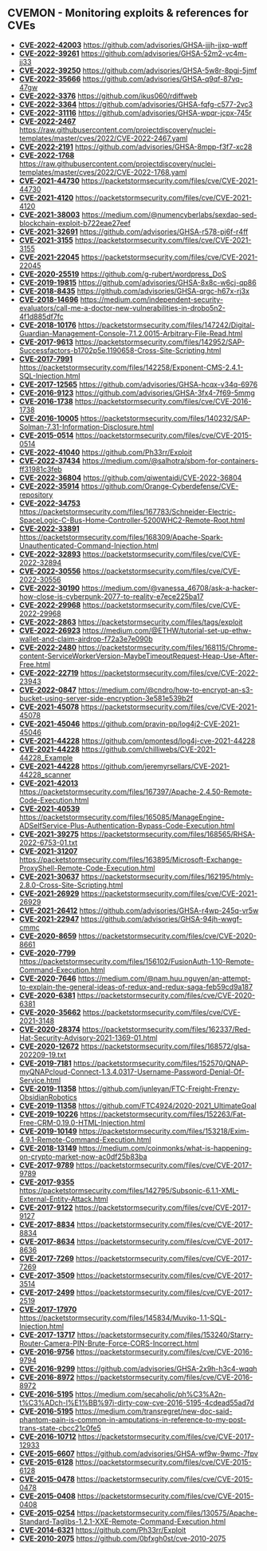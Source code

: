 ## CVEMON - Monitoring exploits & references for CVEs
- **[CVE-2022-42003](https://in.scanfactory.io/cvemon/CVE-2022-42003.html)** https://github.com/advisories/GHSA-jjjh-jjxp-wpff
- **[CVE-2022-39261](https://in.scanfactory.io/cvemon/CVE-2022-39261.html)** https://github.com/advisories/GHSA-52m2-vc4m-jj33
- **[CVE-2022-39250](https://in.scanfactory.io/cvemon/CVE-2022-39250.html)** https://github.com/advisories/GHSA-5w8r-8pgj-5jmf
- **[CVE-2022-35666](https://in.scanfactory.io/cvemon/CVE-2022-35666.html)** https://github.com/advisories/GHSA-q9qf-87vq-47gw
- **[CVE-2022-3376](https://in.scanfactory.io/cvemon/CVE-2022-3376.html)** https://github.com/ikus060/rdiffweb
- **[CVE-2022-3364](https://in.scanfactory.io/cvemon/CVE-2022-3364.html)** https://github.com/advisories/GHSA-fqfg-c577-2vc3
- **[CVE-2022-31116](https://in.scanfactory.io/cvemon/CVE-2022-31116.html)** https://github.com/advisories/GHSA-wpqr-jcpx-745r
- **[CVE-2022-2467](https://in.scanfactory.io/cvemon/CVE-2022-2467.html)** https://raw.githubusercontent.com/projectdiscovery/nuclei-templates/master/cves/2022/CVE-2022-2467.yaml
- **[CVE-2022-2191](https://in.scanfactory.io/cvemon/CVE-2022-2191.html)** https://github.com/advisories/GHSA-8mpp-f3f7-xc28
- **[CVE-2022-1768](https://in.scanfactory.io/cvemon/CVE-2022-1768.html)** https://raw.githubusercontent.com/projectdiscovery/nuclei-templates/master/cves/2022/CVE-2022-1768.yaml
- **[CVE-2021-44730](https://in.scanfactory.io/cvemon/CVE-2021-44730.html)** https://packetstormsecurity.com/files/cve/CVE-2021-44730
- **[CVE-2021-4120](https://in.scanfactory.io/cvemon/CVE-2021-4120.html)** https://packetstormsecurity.com/files/cve/CVE-2021-4120
- **[CVE-2021-38003](https://in.scanfactory.io/cvemon/CVE-2021-38003.html)** https://medium.com/@numencyberlabs/sexdao-sed-blockchain-exploit-b722eae27eef
- **[CVE-2021-32691](https://in.scanfactory.io/cvemon/CVE-2021-32691.html)** https://github.com/advisories/GHSA-r578-pj6f-r4ff
- **[CVE-2021-3155](https://in.scanfactory.io/cvemon/CVE-2021-3155.html)** https://packetstormsecurity.com/files/cve/CVE-2021-3155
- **[CVE-2021-22045](https://in.scanfactory.io/cvemon/CVE-2021-22045.html)** https://packetstormsecurity.com/files/cve/CVE-2021-22045
- **[CVE-2020-25519](https://in.scanfactory.io/cvemon/CVE-2020-25519.html)** https://github.com/g-rubert/wordpress_DoS
- **[CVE-2019-19815](https://in.scanfactory.io/cvemon/CVE-2019-19815.html)** https://github.com/advisories/GHSA-8x8c-w6cj-qp86
- **[CVE-2018-8435](https://in.scanfactory.io/cvemon/CVE-2018-8435.html)** https://github.com/advisories/GHSA-qrgc-h67x-rj3x
- **[CVE-2018-14696](https://in.scanfactory.io/cvemon/CVE-2018-14696.html)** https://medium.com/independent-security-evaluators/call-me-a-doctor-new-vulnerabilities-in-drobo5n2-4f1d885df7fc
- **[CVE-2018-10176](https://in.scanfactory.io/cvemon/CVE-2018-10176.html)** https://packetstormsecurity.com/files/147242/Digital-Guardian-Management-Console-7.1.2.0015-Arbitrary-File-Read.html
- **[CVE-2017-9613](https://in.scanfactory.io/cvemon/CVE-2017-9613.html)** https://packetstormsecurity.com/files/142952/SAP-Successfactors-b1702p5e.1190658-Cross-Site-Scripting.html
- **[CVE-2017-7991](https://in.scanfactory.io/cvemon/CVE-2017-7991.html)** https://packetstormsecurity.com/files/142258/Exponent-CMS-2.4.1-SQL-Injection.html
- **[CVE-2017-12565](https://in.scanfactory.io/cvemon/CVE-2017-12565.html)** https://github.com/advisories/GHSA-hcqx-v34q-6976
- **[CVE-2016-9123](https://in.scanfactory.io/cvemon/CVE-2016-9123.html)** https://github.com/advisories/GHSA-3fx4-7f69-5mmg
- **[CVE-2016-1738](https://in.scanfactory.io/cvemon/CVE-2016-1738.html)** https://packetstormsecurity.com/files/cve/CVE-2016-1738
- **[CVE-2016-10005](https://in.scanfactory.io/cvemon/CVE-2016-10005.html)** https://packetstormsecurity.com/files/140232/SAP-Solman-7.31-Information-Disclosure.html
- **[CVE-2015-0514](https://in.scanfactory.io/cvemon/CVE-2015-0514.html)** https://packetstormsecurity.com/files/cve/CVE-2015-0514
- **[CVE-2022-41040](https://in.scanfactory.io/cvemon/CVE-2022-41040.html)** https://github.com/Ph33rr/Exploit
- **[CVE-2022-37434](https://in.scanfactory.io/cvemon/CVE-2022-37434.html)** https://medium.com/@salhotra/sbom-for-containers-ff31981c3feb
- **[CVE-2022-36804](https://in.scanfactory.io/cvemon/CVE-2022-36804.html)** https://github.com/qiwentaidi/CVE-2022-36804
- **[CVE-2022-35914](https://in.scanfactory.io/cvemon/CVE-2022-35914.html)** https://github.com/Orange-Cyberdefense/CVE-repository
- **[CVE-2022-34753](https://in.scanfactory.io/cvemon/CVE-2022-34753.html)** https://packetstormsecurity.com/files/167783/Schneider-Electric-SpaceLogic-C-Bus-Home-Controller-5200WHC2-Remote-Root.html
- **[CVE-2022-33891](https://in.scanfactory.io/cvemon/CVE-2022-33891.html)** https://packetstormsecurity.com/files/168309/Apache-Spark-Unauthenticated-Command-Injection.html
- **[CVE-2022-32893](https://in.scanfactory.io/cvemon/CVE-2022-32893.html)** https://packetstormsecurity.com/files/cve/CVE-2022-32894
- **[CVE-2022-30556](https://in.scanfactory.io/cvemon/CVE-2022-30556.html)** https://packetstormsecurity.com/files/cve/CVE-2022-30556
- **[CVE-2022-30190](https://in.scanfactory.io/cvemon/CVE-2022-30190.html)** https://medium.com/@vanessa_46708/ask-a-hacker-how-close-is-cyberpunk-2077-to-reality-e7ece225ba17
- **[CVE-2022-29968](https://in.scanfactory.io/cvemon/CVE-2022-29968.html)** https://packetstormsecurity.com/files/cve/CVE-2022-29968
- **[CVE-2022-2863](https://in.scanfactory.io/cvemon/CVE-2022-2863.html)** https://packetstormsecurity.com/files/tags/exploit
- **[CVE-2022-26923](https://in.scanfactory.io/cvemon/CVE-2022-26923.html)** https://medium.com/@ETHW/tutorial-set-up-ethw-wallet-and-claim-airdrop-f72a3e7e090b
- **[CVE-2022-2480](https://in.scanfactory.io/cvemon/CVE-2022-2480.html)** https://packetstormsecurity.com/files/168115/Chrome-content-ServiceWorkerVersion-MaybeTimeoutRequest-Heap-Use-After-Free.html
- **[CVE-2022-22719](https://in.scanfactory.io/cvemon/CVE-2022-22719.html)** https://packetstormsecurity.com/files/cve/CVE-2022-23943
- **[CVE-2022-0847](https://in.scanfactory.io/cvemon/CVE-2022-0847.html)** https://medium.com/@cndro/how-to-encrypt-an-s3-bucket-using-server-side-encryption-3e581e539b2f
- **[CVE-2021-45078](https://in.scanfactory.io/cvemon/CVE-2021-45078.html)** https://packetstormsecurity.com/files/cve/CVE-2021-45078
- **[CVE-2021-45046](https://in.scanfactory.io/cvemon/CVE-2021-45046.html)** https://github.com/pravin-pp/log4j2-CVE-2021-45046
- **[CVE-2021-44228](https://in.scanfactory.io/cvemon/CVE-2021-44228.html)** https://github.com/pmontesd/log4j-cve-2021-44228
- **[CVE-2021-44228](https://in.scanfactory.io/cvemon/CVE-2021-44228.html)** https://github.com/chilliwebs/CVE-2021-44228_Example
- **[CVE-2021-44228](https://in.scanfactory.io/cvemon/CVE-2021-44228.html)** https://github.com/jeremyrsellars/CVE-2021-44228_scanner
- **[CVE-2021-42013](https://in.scanfactory.io/cvemon/CVE-2021-42013.html)** https://packetstormsecurity.com/files/167397/Apache-2.4.50-Remote-Code-Execution.html
- **[CVE-2021-40539](https://in.scanfactory.io/cvemon/CVE-2021-40539.html)** https://packetstormsecurity.com/files/165085/ManageEngine-ADSelfService-Plus-Authentication-Bypass-Code-Execution.html
- **[CVE-2021-39275](https://in.scanfactory.io/cvemon/CVE-2021-39275.html)** https://packetstormsecurity.com/files/168565/RHSA-2022-6753-01.txt
- **[CVE-2021-31207](https://in.scanfactory.io/cvemon/CVE-2021-31207.html)** https://packetstormsecurity.com/files/163895/Microsoft-Exchange-ProxyShell-Remote-Code-Execution.html
- **[CVE-2021-30637](https://in.scanfactory.io/cvemon/CVE-2021-30637.html)** https://packetstormsecurity.com/files/162195/htmly-2.8.0-Cross-Site-Scripting.html
- **[CVE-2021-26929](https://in.scanfactory.io/cvemon/CVE-2021-26929.html)** https://packetstormsecurity.com/files/cve/CVE-2021-26929
- **[CVE-2021-26412](https://in.scanfactory.io/cvemon/CVE-2021-26412.html)** https://github.com/advisories/GHSA-r4wp-245q-vr5w
- **[CVE-2021-22947](https://in.scanfactory.io/cvemon/CVE-2021-22947.html)** https://github.com/advisories/GHSA-94jh-wwgf-cmmc
- **[CVE-2020-8659](https://in.scanfactory.io/cvemon/CVE-2020-8659.html)** https://packetstormsecurity.com/files/cve/CVE-2020-8661
- **[CVE-2020-7799](https://in.scanfactory.io/cvemon/CVE-2020-7799.html)** https://packetstormsecurity.com/files/156102/FusionAuth-1.10-Remote-Command-Execution.html
- **[CVE-2020-7646](https://in.scanfactory.io/cvemon/CVE-2020-7646.html)** https://medium.com/@nam.huu.nguyen/an-attempt-to-explain-the-general-ideas-of-redux-and-redux-saga-feb59cd9a187
- **[CVE-2020-6381](https://in.scanfactory.io/cvemon/CVE-2020-6381.html)** https://packetstormsecurity.com/files/cve/CVE-2020-6381
- **[CVE-2020-35662](https://in.scanfactory.io/cvemon/CVE-2020-35662.html)** https://packetstormsecurity.com/files/cve/CVE-2021-3148
- **[CVE-2020-28374](https://in.scanfactory.io/cvemon/CVE-2020-28374.html)** https://packetstormsecurity.com/files/162337/Red-Hat-Security-Advisory-2021-1369-01.html
- **[CVE-2020-12672](https://in.scanfactory.io/cvemon/CVE-2020-12672.html)** https://packetstormsecurity.com/files/168572/glsa-202209-19.txt
- **[CVE-2019-7181](https://in.scanfactory.io/cvemon/CVE-2019-7181.html)** https://packetstormsecurity.com/files/152570/QNAP-myQNAPcloud-Connect-1.3.4.0317-Username-Password-Denial-Of-Service.html
- **[CVE-2019-11358](https://in.scanfactory.io/cvemon/CVE-2019-11358.html)** https://github.com/junleyan/FTC-Freight-Frenzy-ObsidianRobotics
- **[CVE-2019-11358](https://in.scanfactory.io/cvemon/CVE-2019-11358.html)** https://github.com/FTC4924/2020-2021_UltimateGoal
- **[CVE-2019-10226](https://in.scanfactory.io/cvemon/CVE-2019-10226.html)** https://packetstormsecurity.com/files/152263/Fat-Free-CRM-0.19.0-HTML-Injection.html
- **[CVE-2019-10149](https://in.scanfactory.io/cvemon/CVE-2019-10149.html)** https://packetstormsecurity.com/files/153218/Exim-4.9.1-Remote-Command-Execution.html
- **[CVE-2018-13149](https://in.scanfactory.io/cvemon/CVE-2018-13149.html)** https://medium.com/coinmonks/what-is-happening-on-crypto-market-now-ac0df25b83ba
- **[CVE-2017-9789](https://in.scanfactory.io/cvemon/CVE-2017-9789.html)** https://packetstormsecurity.com/files/cve/CVE-2017-9789
- **[CVE-2017-9355](https://in.scanfactory.io/cvemon/CVE-2017-9355.html)** https://packetstormsecurity.com/files/142795/Subsonic-6.1.1-XML-External-Entity-Attack.html
- **[CVE-2017-9122](https://in.scanfactory.io/cvemon/CVE-2017-9122.html)** https://packetstormsecurity.com/files/cve/CVE-2017-9127
- **[CVE-2017-8834](https://in.scanfactory.io/cvemon/CVE-2017-8834.html)** https://packetstormsecurity.com/files/cve/CVE-2017-8834
- **[CVE-2017-8634](https://in.scanfactory.io/cvemon/CVE-2017-8634.html)** https://packetstormsecurity.com/files/cve/CVE-2017-8636
- **[CVE-2017-7269](https://in.scanfactory.io/cvemon/CVE-2017-7269.html)** https://packetstormsecurity.com/files/cve/CVE-2017-7269
- **[CVE-2017-3509](https://in.scanfactory.io/cvemon/CVE-2017-3509.html)** https://packetstormsecurity.com/files/cve/CVE-2017-3514
- **[CVE-2017-2499](https://in.scanfactory.io/cvemon/CVE-2017-2499.html)** https://packetstormsecurity.com/files/cve/CVE-2017-2519
- **[CVE-2017-17970](https://in.scanfactory.io/cvemon/CVE-2017-17970.html)** https://packetstormsecurity.com/files/145834/Muviko-1.1-SQL-Injection.html
- **[CVE-2017-13717](https://in.scanfactory.io/cvemon/CVE-2017-13717.html)** https://packetstormsecurity.com/files/153240/Starry-Router-Camera-PIN-Brute-Force-CORS-Incorrect.html
- **[CVE-2016-9756](https://in.scanfactory.io/cvemon/CVE-2016-9756.html)** https://packetstormsecurity.com/files/cve/CVE-2016-9794
- **[CVE-2016-9299](https://in.scanfactory.io/cvemon/CVE-2016-9299.html)** https://github.com/advisories/GHSA-2x9h-h3c4-wqqh
- **[CVE-2016-8972](https://in.scanfactory.io/cvemon/CVE-2016-8972.html)** https://packetstormsecurity.com/files/cve/CVE-2016-8972
- **[CVE-2016-5195](https://in.scanfactory.io/cvemon/CVE-2016-5195.html)** https://medium.com/secaholic/ph%C3%A2n-t%C3%ADch-l%E1%BB%97i-dirty-cow-cve-2016-5195-4cdead55ad7d
- **[CVE-2016-5195](https://in.scanfactory.io/cvemon/CVE-2016-5195.html)** https://medium.com/transregret/new-doc-said-phantom-pain-is-common-in-amputations-in-reference-to-my-post-trans-state-cbcc21c0fe5
- **[CVE-2016-10712](https://in.scanfactory.io/cvemon/CVE-2016-10712.html)** https://packetstormsecurity.com/files/cve/CVE-2017-12933
- **[CVE-2015-6607](https://in.scanfactory.io/cvemon/CVE-2015-6607.html)** https://github.com/advisories/GHSA-wf9w-9wmc-7fpv
- **[CVE-2015-6128](https://in.scanfactory.io/cvemon/CVE-2015-6128.html)** https://packetstormsecurity.com/files/cve/CVE-2015-6128
- **[CVE-2015-0478](https://in.scanfactory.io/cvemon/CVE-2015-0478.html)** https://packetstormsecurity.com/files/cve/CVE-2015-0478
- **[CVE-2015-0408](https://in.scanfactory.io/cvemon/CVE-2015-0408.html)** https://packetstormsecurity.com/files/cve/CVE-2015-0408
- **[CVE-2015-0254](https://in.scanfactory.io/cvemon/CVE-2015-0254.html)** https://packetstormsecurity.com/files/130575/Apache-Standard-Taglibs-1.2.1-XXE-Remote-Command-Execution.html
- **[CVE-2014-6321](https://in.scanfactory.io/cvemon/CVE-2014-6321.html)** https://github.com/Ph33rr/Exploit
- **[CVE-2010-2075](https://in.scanfactory.io/cvemon/CVE-2010-2075.html)** https://github.com/0bfxgh0st/cve-2010-2075
